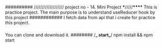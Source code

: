 ##########
///////////////////
project no - 14.
Mini Project
******\*******/////**\*\*\*\***
This is practice project.
The main purpose is to understand useReducer hook by this project
############
I fetch data from api that i create for practice this project.

#####

You can clone and download it.
########
/**_ start_**/
npm install && npm start
